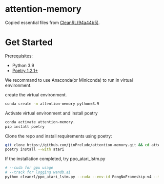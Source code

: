 # attention-memory
Copied essential files from [CleanRL(94a44b5)](https://github.com/vwxyzjn/cleanrl/commit/94a44b5a252c432e3c47577fa46ed49c230fcce3).
# Get Started
Prerequisites:
- Python 3.9
- [Poetry 1.2.1+](https://python-poetry.org/)

We recommand to use Anaconda(or Miniconda) to run in virtual environment.

create the virtual environment.
```bash
conda create -n attention-memory python=3.9
```
Activate virtual environment and install poetry
```bash
conda activate attention-memory.
pip install poetry
```

Clone the repo and install requirements using poetry:
```bash
git clone https://github.com/jinPrelude/attention-memory.git && cd attention-memory
poetry install --with atari
```
If the installation completed, try ppo_atari_lstm.py
```bash
# --cuda for gpu usage
# --track for logging wandb.ai
python cleanrl/ppo_atari_lstm.py --cuda --env-id PongNoFrameskip-v4 --track
```